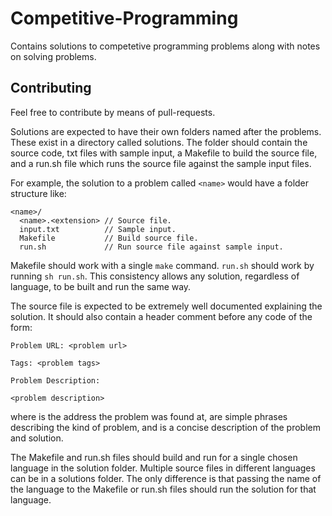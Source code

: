 # Competitive-Programming

Contains solutions to competetive programming problems along with notes on
solving problems.

## Contributing

Feel free to contribute by means of pull-requests.

Solutions are expected to have their own folders named after the problems. These
exist in a directory called solutions. The folder should contain the source
code, txt files with sample input, a Makefile to build the source file, and a
run.sh file which runs the source file against the sample input files.

For example, the solution to a problem called `<name>` would have a folder
structure like:

```
<name>/
  <name>.<extension> // Source file.
  input.txt          // Sample input.
  Makefile           // Build source file.
  run.sh             // Run source file against sample input.
```

Makefile should work with a single `make` command. `run.sh` should work by
running `sh run.sh`. This consistency allows any solution, regardless of
language, to be built and run the same way.

The source file is expected to be extremely well documented explaining the
solution. It should also contain a header comment before any code of the form:

```
Problem URL: <problem url>

Tags: <problem tags>

Problem Description:

<problem description>
```

where <problem url> is the address the problem was found at, <problem tags> are
simple phrases describing the kind of problem, and <problem description> is a
concise description of the problem and solution.

The Makefile and run.sh files should build and run for a single chosen language
in the solution folder. Multiple source files in different languages can be in a
solutions folder. The only difference is that passing the name of the language
to the Makefile or run.sh files should run the solution for that language.
